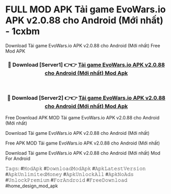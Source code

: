 # FULL MOD APK Tải game EvoWars.io APK v2.0.88 cho Android (Mới nhất) - 1cxbm
Download Tải game EvoWars.io APK v2.0.88 cho Android (Mới nhất) Free Mod APK

<div align="center">
<h3>🔴 Download [Server1] 👉👉 <a href="https://apk-comot.site?title=Tải_game_EvoWars.io_APK_v2.0.88_cho_Android_(Mới_nhất)">Tải game EvoWars.io APK v2.0.88 cho Android (Mới nhất) Mod Apk</a></h3><br>

<h3>🔴 Download [Server2] 👉👉 <a href="https://apk-comot.site?title=Tải_game_EvoWars.io_APK_v2.0.88_cho_Android_(Mới_nhất)">Tải game EvoWars.io APK v2.0.88 cho Android (Mới nhất) Mod Apk</a></h3>
</div>


Free Download APK MOD Tải game EvoWars.io APK v2.0.88 cho Android (Mới nhất)

Download Tải game EvoWars.io APK v2.0.88 cho Android (Mới nhất) 

Free APK MOD Tải game EvoWars.io APK v2.0.88 cho Android (Mới nhất) 

Download Tải game EvoWars.io APK v2.0.88 cho Android (Mới nhất) Mod For Android

𝚃𝚊𝚐𝚜: #𝙼𝚘𝚍𝙰𝚙𝚔 #𝙳𝚘𝚠𝚗𝚕𝚘𝚊𝚍𝙼𝚘𝚍𝙰𝚙𝚔 #𝙰𝚙𝚔𝙻𝚊𝚝𝚎𝚜𝚝𝚅𝚎𝚛𝚜𝚒𝚘𝚗 #𝙰𝚙𝚔𝚄𝚗𝚕𝚒𝚖𝚒𝚝𝚎𝚍𝙼𝚘𝚗𝚎𝚢 #𝙰𝚙𝚔𝚄𝚗𝚕𝚘𝚌𝚔𝙰𝚕𝚕 #𝙰𝚙𝚔𝙽𝚘𝙰𝚍𝚜 #𝚄𝚗𝚕𝚘𝚌𝚔𝙿𝚛𝚎𝚖𝚒𝚞𝚖 #𝙵𝚘𝚛𝙰𝚗𝚍𝚛𝚘𝚒𝚍 #𝙵𝚛𝚎𝚎𝙳𝚘𝚠𝚗𝚕𝚘𝚊𝚍 #home_design_mod_apk